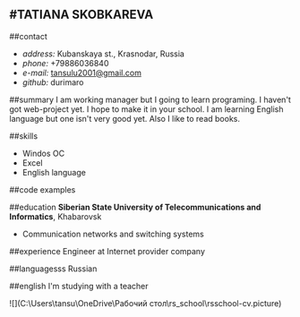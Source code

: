 #TATIANA SKOBKAREVA
-----------

##contact

* *address:* Kubanskaya st., Krasnodar, Russia
* *phone:* +79886036840
* *e-mail:* tansulu2001@gmail.com
* *github:* durimaro

##summary
I am working manager but I going to learn programing. I haven't got web-project yet. I hope to make it in your school. I am learning English language but one isn't very good yet. Also I like to read books.

##skills
* Windos OC
* Excel
* English language

##code examples

##education
**Siberian State University of Telecommunications and Informatics**, Khabarovsk
 - Communication networks and switching systems

##experience
Engineer at Internet provider company

##languagesss
Russian

##english
I'm studying with a teacher


![](C:\Users\tansu\OneDrive\Рабочий стол\rs_school\rsschool-cv.picture)
